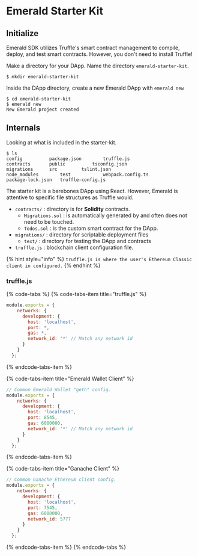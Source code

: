 # Emerald Starter Kit

## Initialize

Emerald SDK utilizes Truffle's smart contract management to compile, deploy, and test smart contracts. However, you don't need to install Truffle!

Make a directory for your DApp. Name the directory `emerald-starter-kit`.

```text
$ mkdir emerald-starter-kit
```

Inside the DApp directory, create a new Emerald DApp with `emerald new`

```text
$ cd emerald-starter-kit
$ emerald new
New Emerald project created 
```

## Internals 

Looking at what is included in the starter-kit.

```text
$ ls
config			package.json		truffle.js
contracts		public			tsconfig.json
migrations		src			tslint.json
node_modules		test			webpack.config.ts
package-lock.json	truffle-config.js
```

The starter kit is a barebones DApp using React. However, Emerald is attentive to specific file structures as Truffle would.

* `contracts/` : directory is for **Solidity** contracts.
  * `Migrations.sol` : is automatically generated by and often does not need to be touched.
  * `Todos.sol` : is the custom smart contract for the DApp. 
* `migrations/` : directory for scriptable deployment files
  * `text/` : directory for  testing the DApp and contracts
* `truffle.js` : blockchain client configuration file.

{% hint style="info" %}
`truffle.js is where the user's Ethereum Classic client in configured.`
{% endhint %}

### **truffle.js**

{% code-tabs %}
{% code-tabs-item title="truffle.js" %}
```javascript
module.exports = {
    networks: {
      development: {
        host: 'localhost',
        port: *,
        gas: *,
        network_id: '*' // Match any network id
      }
    }
  };
```
{% endcode-tabs-item %}

{% code-tabs-item title="Emerald Wallet Client" %}
```javascript
// Common Emerald Wallet "geth" config.
module.exports = {
    networks: {
      development: {
        host: 'localhost',
        port: 8545,
        gas: 6000000,
        network_id: '*' // Match any network id
      }
    }
  };
```
{% endcode-tabs-item %}

{% code-tabs-item title="Ganache Client" %}
```javascript
// Common Ganache Ethereum client config.
module.exports = {
    networks: {
      development: {
        host: 'localhost',
        port: 7545,
        gas: 6000000,
        network_id: 5777
      }
    }
  };
```
{% endcode-tabs-item %}
{% endcode-tabs %}

  


